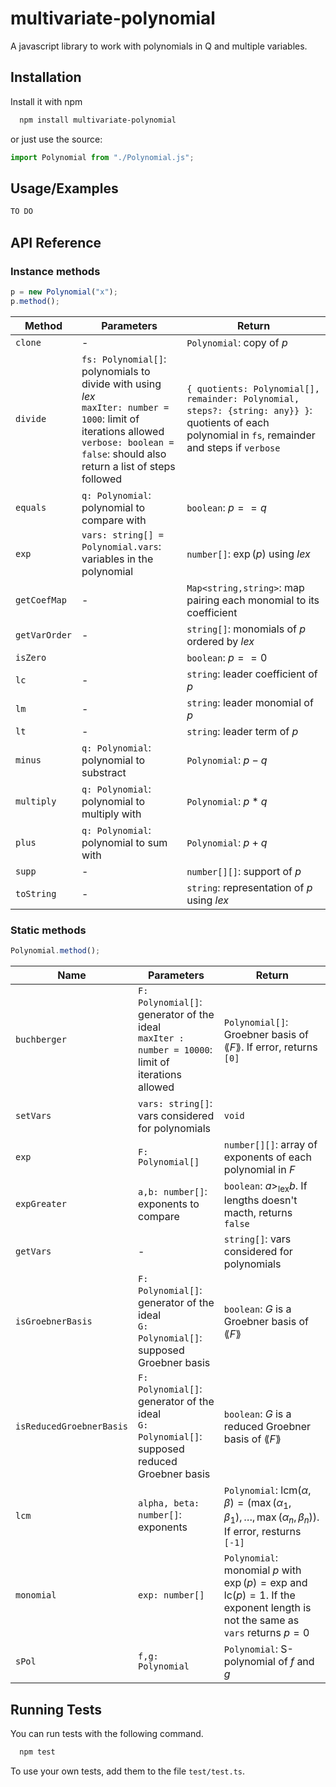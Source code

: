 # multivariate-polynomial

A javascript library to work with polynomials in Q and multiple variables.

## Installation

Install it with npm

```bash
  npm install multivariate-polynomial
```

or just use the source:

```js
import Polynomial from "./Polynomial.js";
```

## Usage/Examples

```javascript
TO DO
```

## API Reference

### Instance methods

```js
p = new Polynomial("x");
p.method();
```

| Method        | Parameters                                                                                                                                                                                         | Return                                                                                                                                               |
| ------------- | -------------------------------------------------------------------------------------------------------------------------------------------------------------------------------------------------- | ---------------------------------------------------------------------------------------------------------------------------------------------------- |
| `clone`       | -                                                                                                                                                                                                  | `Polynomial`: copy of $p$                                                                                                                            |
| `divide`      | `fs: Polynomial[]`: polynomials to divide with using _lex_ <br/>`maxIter: number = 1000`: limit of iterations allowed <br/>`verbose: boolean = false`: should also return a list of steps followed | `{ quotients: Polynomial[], remainder: Polynomial, steps?: {string: any}} }`: quotients of each polynomial in `fs`, remainder and steps if `verbose` |
| `equals`      | `q: Polynomial`: polynomial to compare with                                                                                                                                                        | `boolean`: $p == q$                                                                                                                                  |
| `exp`         | `vars: string[] = Polynomial.vars`: variables in the polynomial                                                                                                                                    | `number[]`: $\exp(p)$ using _lex_                                                                                                                    |
| `getCoefMap`  | -                                                                                                                                                                                                  | `Map<string,string>`: map pairing each monomial to its coefficient                                                                                   |
| `getVarOrder` | -                                                                                                                                                                                                  | `string[]`: monomials of $p$ ordered by _lex_                                                                                                        |
| `isZero`      |                                                                                                                                                                                                    | `boolean`: $p == 0$                                                                                                                                  |
| `lc`          | -                                                                                                                                                                                                  | `string`: leader coefficient of $p$                                                                                                                  |
| `lm`          | -                                                                                                                                                                                                  | `string`: leader monomial of $p$                                                                                                                     |
| `lt`          | -                                                                                                                                                                                                  | `string`: leader term of $p$                                                                                                                         |
| `minus`       | `q: Polynomial`: polynomial to substract                                                                                                                                                           | `Polynomial`: $p-q$                                                                                                                                  |
| `multiply`    | `q: Polynomial`: polynomial to multiply with                                                                                                                                                       | `Polynomial`: $p*q$                                                                                                                                  |
| `plus`        | `q: Polynomial`: polynomial to sum with                                                                                                                                                            | `Polynomial`: $p+q$                                                                                                                                  |
| `supp`        | -                                                                                                                                                                                                  | `number[][]`: support of $p$                                                                                                                         |
| `toString`    | -                                                                                                                                                                                                  | `string`: representation of $p$ using _lex_                                                                                                          |

### Static methods

```js
Polynomial.method();
```

| Name                     | Parameters                                                                                            | Return                                                                                                                                      |
| ------------------------ | ----------------------------------------------------------------------------------------------------- | ------------------------------------------------------------------------------------------------------------------------------------------- |
| `buchberger`             | `F: Polynomial[]`: generator of the ideal<br/>`maxIter : number = 10000`: limit of iterations allowed | `Polynomial[]`: Groebner basis of $\lang F\rang$. If error, returns `[0]`                                                                   |
| `setVars`                | `vars: string[]`: vars considered for polynomials                                                     | `void`                                                                                                                                      |
| `exp`                    | `F: Polynomial[]`                                                                                     | `number[][]`: array of exponents of each polynomial in $F$                                                                                  |
| `expGreater`             | `a,b: number[]`: exponents to compare                                                                 | `boolean`: $a >_{\text{lex}} b$. If lengths doesn't macth, returns `false`                                                                  |
| `getVars`                | -                                                                                                     | `string[]`: vars considered for polynomials                                                                                                 |
| `isGroebnerBasis`        | `F: Polynomial[]`: generator of the ideal<br/> `G: Polynomial[]`: supposed Groebner basis             | `boolean`: $G$ is a Groebner basis of $\lang F\rang$                                                                                        |
| `isReducedGroebnerBasis` | `F: Polynomial[]`: generator of the ideal<br/> `G: Polynomial[]`: supposed reduced Groebner basis     | `boolean`: $G$ is a reduced Groebner basis of $\lang F\rang$                                                                                |
| `lcm`                    | `alpha, beta: number[]`: exponents                                                                    | `Polynomial`: $\text{lcm}(\alpha,\beta) = \left( \max(\alpha_1, \beta_1), \dots, \max(\alpha_n, \beta_n)\right)$. If error, resturns `[-1]` |
| `monomial`               | `exp: number[]`                                                                                       | `Polynomial`: monomial $p$ with $\exp(p) = \text{exp}$ and $\text{lc}(p)=1$. If the exponent length is not the same as `vars` returns $p=0$ |
| `sPol`                   | `f,g: Polynomial`                                                                                     | `Polynomial`: S-polynomial of $f$ and $g$                                                                                                   |

## Running Tests

You can run tests with the following command.

```bash
  npm test
```

To use your own tests, add them to the file `test/test.ts`.
